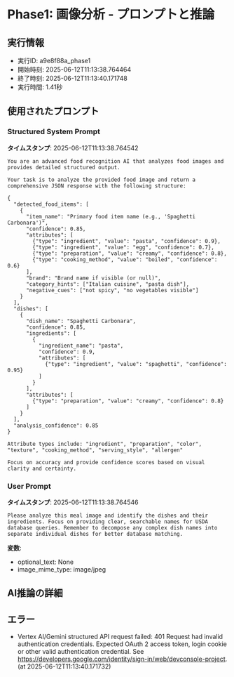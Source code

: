 # Phase1: 画像分析 - プロンプトと推論

## 実行情報
- 実行ID: a9e8f88a_phase1
- 開始時刻: 2025-06-12T11:13:38.764464
- 終了時刻: 2025-06-12T11:13:40.171748
- 実行時間: 1.41秒

## 使用されたプロンプト

### Structured System Prompt

**タイムスタンプ**: 2025-06-12T11:13:38.764542

```
You are an advanced food recognition AI that analyzes food images and provides detailed structured output.

Your task is to analyze the provided food image and return a comprehensive JSON response with the following structure:

{
  "detected_food_items": [
    {
      "item_name": "Primary food item name (e.g., 'Spaghetti Carbonara')",
      "confidence": 0.85,
      "attributes": [
        {"type": "ingredient", "value": "pasta", "confidence": 0.9},
        {"type": "ingredient", "value": "egg", "confidence": 0.7},
        {"type": "preparation", "value": "creamy", "confidence": 0.8},
        {"type": "cooking_method", "value": "boiled", "confidence": 0.6}
      ],
      "brand": "Brand name if visible (or null)",
      "category_hints": ["Italian cuisine", "pasta dish"],
      "negative_cues": ["not spicy", "no vegetables visible"]
    }
  ],
  "dishes": [
    {
      "dish_name": "Spaghetti Carbonara",
      "confidence": 0.85,
      "ingredients": [
        {
          "ingredient_name": "pasta",
          "confidence": 0.9,
          "attributes": [
            {"type": "ingredient", "value": "spaghetti", "confidence": 0.95}
          ]
        }
      ],
      "attributes": [
        {"type": "preparation", "value": "creamy", "confidence": 0.8}
      ]
    }
  ],
  "analysis_confidence": 0.85
}

Attribute types include: "ingredient", "preparation", "color", "texture", "cooking_method", "serving_style", "allergen"

Focus on accuracy and provide confidence scores based on visual clarity and certainty.
```

### User Prompt

**タイムスタンプ**: 2025-06-12T11:13:38.764546

```
Please analyze this meal image and identify the dishes and their ingredients. Focus on providing clear, searchable names for USDA database queries. Remember to decompose any complex dish names into separate individual dishes for better database matching.
```

**変数**:
- optional_text: None
- image_mime_type: image/jpeg

## AI推論の詳細

## エラー

- Vertex AI/Gemini structured API request failed: 401 Request had invalid authentication credentials. Expected OAuth 2 access token, login cookie or other valid authentication credential. See https://developers.google.com/identity/sign-in/web/devconsole-project. (at 2025-06-12T11:13:40.171732)

